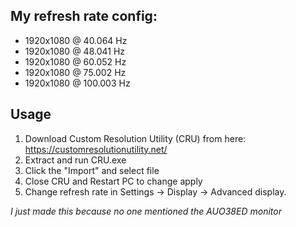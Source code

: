 ## My refresh rate config:
- 1920x1080 @ 40.064 Hz
- 1920x1080 @ 48.041 Hz
- 1920x1080 @ 60.052 Hz
- 1920x1080 @ 75.002 Hz
- 1920x1080 @ 100.003 Hz

## Usage
1. Download Custom Resolution Utility (CRU) from here: https://customresolutionutility.net/
2. Extract and run CRU.exe
3. Click the "Import" and select file
4. Close CRU and Restart PC to change apply
5. Change refresh rate in Settings -> Display -> Advanced display.

_I just made this because no one mentioned the AUO38ED monitor_

